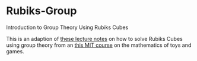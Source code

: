 # Rubiks-Group
Introduction to Group Theory Using Rubiks Cubes

This is an adaption of [these lecture notes](https://web.mit.edu/sp.268/www/rubik.pdf) on how to solve Rubiks Cubes using group theory from an [this MIT course](https://web.mit.edu/sp.268/www/) on the mathematics of toys and games. 